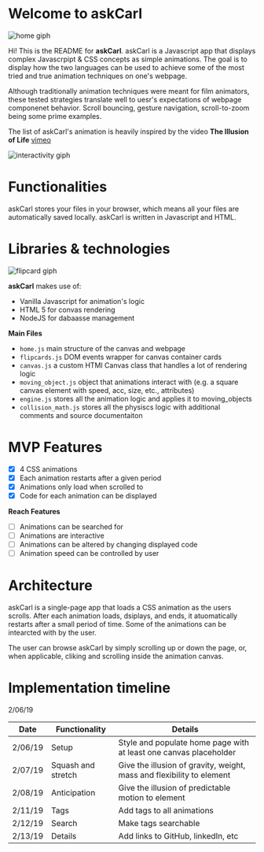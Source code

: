 # Welcome to askCarl
![home giph](https://media.giphy.com/media/43LhiFpDqLSXN2zE3a/giphy.gif)

Hi! This is the README for **askCarl**. askCarl is a Javascript app that displays complex Javascrpipt & CSS concepts as simple animations. The goal is to display how the two languages can be used to achieve some of the most tried and true animation techniques on one's webpage.

Although traditionally animation techniques were meant for film animators, these tested strategies translate well to uesr's expectations of webpage componenet behavior. Scroll bouncing, gesture navigation, scroll-to-zoom being some prime examples.

The list of askCarl's animation is heavily inspired by the video **The Illusion of Life** [vimeo](https://vimeo.com/93206523)

![interactivity giph](https://media.giphy.com/media/35B3R5c9bKy65umdjg/giphy.gif)

# Functionalities

askCarl stores your files in your browser, which means all your files are automatically saved locally. askCarl is written in Javascript and HTML.


# Libraries & technologies
![flipcard giph](https://media.giphy.com/media/3joSYfOKiWOlnTftbB/giphy.gif)

**askCarl** makes use of:
- Vanilla Javascript for animation's logic
- HTML 5 for convas rendering
- NodeJS for dabaasse management

**Main Files**

- ``home.js`` main structure of the canvas and webpage
- ``flipcards.js`` DOM events wrapper for canvas container cards
- ``canvas.js`` a custom HTMl Canvas class that handles a lot of rendering logic
- ``moving_object.js`` object that animations interact with (e.g. a square canvas element with speed, acc, size, etc., attributes)
- ``engine.js`` stores all the animation logic and applies it to moving_objects
- ``collision_math.js`` stores all the physiscs logic with additional comments and source documentaiton

# MVP Features

- [X] 4 CSS animations
- [X] Each animation restarts after a given period
- [X] Animations only load when scrolled to
- [X] Code for each animation can be displayed

**Reach Features**
- [ ] Animations can be searched for
- [ ] Animations are interactive
- [ ] Animations can be altered by changing displayed code
- [ ] Animation speed can be controlled by user

# Architecture 

askCarl is a single-page app that loads a CSS animation as the users scrolls. After each animation loads, dsiplays, and ends, it atuomatically restarts after a small period of time. Some of the animations can be intearcted with by the user. 

The user can browse askCarl by simply scrolling up or down the page, or, when applicable, cliking and scrolling inside the animation canvas.

# Implementation timeline

2/06/19 

|      Date      |         Functionality         |      Details                |
|----------------|-------------------------------|-----------------------------|
|    2/06/19     |   Setup                       |   Style and populate home page with at least one canvas placeholder |
|    2/07/19     |   Squash and stretch          |   Give the illusion of gravity, weight, mass and flexibility to element |
|    2/08/19     |   Anticipation                |   Give the illusion of predictable motion to element           |
|    2/11/19     |   Tags                        |   Add tags to all animations                                   |
|    2/12/19     |   Search                      |   Make tags searchable                                         |
|    2/13/19     |   Details                     |   Add links to GitHub, linkedIn, etc                           |
